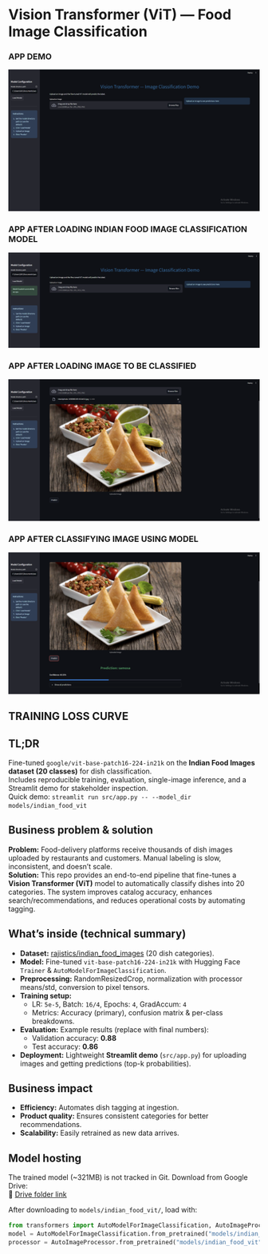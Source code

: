 # Vision Transformer (ViT) — Food Image Classification
### APP DEMO 
![Project Screenshot](https://github.com/Slimsnapz/ision-Transformer--Image-Classification/blob/5c4523264ca1366eaf94d58cb56f853244673797/screenshots/Screenshot%202025-09-21%20072458.png)
### APP AFTER LOADING INDIAN FOOD IMAGE CLASSIFICATION MODEL
![Project Screenshot](https://github.com/Slimsnapz/ision-Transformer--Image-Classification/blob/5c4523264ca1366eaf94d58cb56f853244673797/screenshots/Screenshot%202025-09-21%20072537.png)
### APP AFTER LOADING IMAGE TO BE CLASSIFIED
![Project Screenshot](https://github.com/Slimsnapz/ision-Transformer--Image-Classification/blob/5c4523264ca1366eaf94d58cb56f853244673797/screenshots/Screenshot%202025-09-21%20072722.png)
### APP AFTER CLASSIFYING IMAGE USING MODEL
![Project Screenshot](https://github.com/Slimsnapz/ision-Transformer--Image-Classification/blob/09c281d2917a6c8411358a7221e39a979d7c73db/screenshots/Screenshot%202025-09-21%20072744.png)


## TRAINING LOSS CURVE



## TL;DR
Fine-tuned `google/vit-base-patch16-224-in21k` on the **Indian Food Images dataset (20 classes)** for dish classification.  
Includes reproducible training, evaluation, single-image inference, and a Streamlit demo for stakeholder inspection.  
Quick demo: `streamlit run src/app.py -- --model_dir models/indian_food_vit`



## Business problem & solution
**Problem:** Food-delivery platforms receive thousands of dish images uploaded by restaurants and customers. Manual labeling is slow, inconsistent, and doesn’t scale.  
**Solution:** This repo provides an end-to-end pipeline that fine-tunes a **Vision Transformer (ViT)** model to automatically classify dishes into 20 categories. The system improves catalog accuracy, enhances search/recommendations, and reduces operational costs by automating tagging.



## What’s inside (technical summary)
- **Dataset:** [rajistics/indian_food_images](https://huggingface.co/datasets/rajistics/indian_food_images) (20 dish categories).  
- **Model:** Fine-tuned `vit-base-patch16-224-in21k` with Hugging Face `Trainer` & `AutoModelForImageClassification`.  
- **Preprocessing:** RandomResizedCrop, normalization with processor means/std, conversion to pixel tensors.  
- **Training setup:**  
  - LR: `5e-5`, Batch: `16/4`, Epochs: `4`, GradAccum: `4`  
  - Metrics: Accuracy (primary), confusion matrix & per-class breakdowns.  
- **Evaluation:** Example results (replace with final numbers):  
  - Validation accuracy: **0.88**  
  - Test accuracy: **0.86**  
- **Deployment:** Lightweight **Streamlit demo** (`src/app.py`) for uploading images and getting predictions (top-k probabilities).



## Business impact
- **Efficiency:** Automates dish tagging at ingestion.  
- **Product quality:** Ensures consistent categories for better recommendations.  
- **Scalability:** Easily retrained as new data arrives.  



## Model hosting
The trained model (~321MB) is not tracked in Git. Download from Google Drive:  
🔗 [Drive folder link](https://drive.google.com/drive/folders/1uRqL_HsX_7a1NSVUug79N7Y6T7YeJchk?usp=sharing)  

After downloading to `models/indian_food_vit/`, load with:
```python
from transformers import AutoModelForImageClassification, AutoImageProcessor
model = AutoModelForImageClassification.from_pretrained("models/indian_food_vit")
processor = AutoImageProcessor.from_pretrained("models/indian_food_vit")
